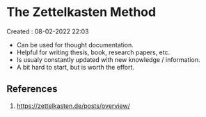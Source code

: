 # The Zettelkasten Method
Created : 08-02-2022 22:03

* Can be used for thought documentation.
* Helpful for writing thesis, book, research papers, etc.
* Is usualy constantly updated with new knowledge / information.
* A bit hard to start, but is worth the effort.

## References
1. https://zettelkasten.de/posts/overview/